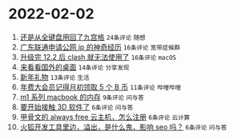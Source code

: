 # 2022-02-02

1. [还是从全键盘用回了九宫格](https://www.v2ex.com/t/831638) `24条评论` `随想`
1. [广东联通申请公网 ip 的神奇经历](https://www.v2ex.com/t/831649) `16条评论` `宽带症候群`
1. [升级完 12.2 后 clash 就无法使用了](https://www.v2ex.com/t/831648) `16条评论` `macOS`
1. [来看看国外的桌面](https://www.v2ex.com/t/831641) `14条评论` `分享发现`
1. [新年礼物](https://www.v2ex.com/t/831639) `13条评论` `生活`
1. [年费大会员记得月初领取 5 个 B 币](https://www.v2ex.com/t/831644) `11条评论` `哔哩哔哩`
1. [m1 系列 macbook 的内存](https://www.v2ex.com/t/831645) `9条评论` `问与答`
1. [要开始接触 3D 软件了](https://www.v2ex.com/t/831647) `6条评论` `问与答`
1. [甲骨文的 always free 云主机，怎么注册](https://www.v2ex.com/t/831642) `6条评论` `云计算`
1. [火狐开发工具里边，溢出，是什么鬼，影响 seo 吗？](https://www.v2ex.com/t/831637) `6条评论` `问与答`
